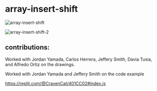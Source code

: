 # array-insert-shift

![array-insert-shift](./array-insert-shift.png "final whiteboard")

![array-insert-shift-2](./array-insert-shift-2.png "older whiteboard, but the top is in view")

## contributions:

Worked with Jordan Yamada, Carlos Herrera, Jeffery Smith, Davia Tusia, and Alfredo Ortiz on the drawings.

Worked with Jordan Yamada and Jeffery Smith on the code example

https://replit.com/@CravenCat/401CC02#index.js

